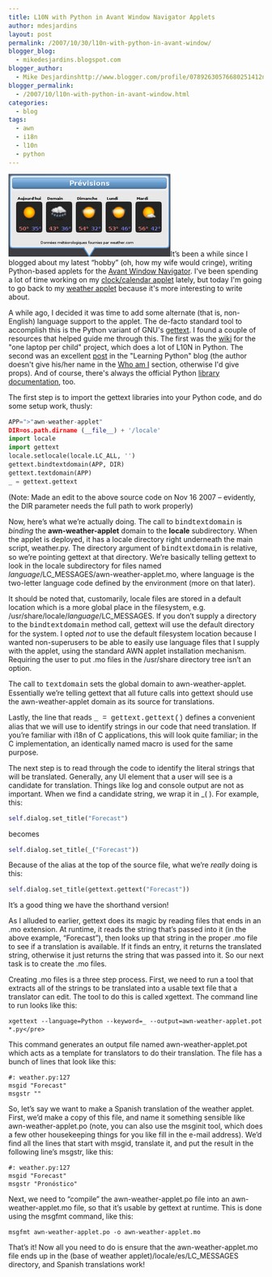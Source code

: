 ```yaml
---
title: L10N with Python in Avant Window Navigator Applets
author: mdesjardins
layout: post
permalink: /2007/10/30/l10n-with-python-in-avant-window/
blogger_blog:
  - mikedesjardins.blogspot.com
blogger_author:
  - Mike Desjardinshttp://www.blogger.com/profile/07892630576680251412noreply@blogger.com
blogger_permalink:
  - /2007/10/l10n-with-python-in-avant-window.html
categories:
  - blog
tags:
  - awn
  - i18n
  - l10n
  - python
---
```

<img src="/assets/images/file-788161.png" alt="" border="0" />It&#8217;s been a while since I blogged about my latest &#8220;hobby&#8221; (oh, how my wife would cringe), writing Python-based applets for the [Avant Window Navigator][1]. I've been spending a lot of time working on my [clock/calendar applet][2] lately, but today I'm 
going to go back to my [weather applet][3] because it's more interesting to write about.

A while ago, I decided it was time to add some alternate (that is, non-English) language 
support to the applet. The de-facto standard tool to accomplish this is the Python variant 
of GNU's [gettext][4]. I found a couple of resources that helped guide me through this. 
The first was the [wiki][5] for the "one laptop per child" project, which does a lot of 
L10N in Python. The second was an excellent [post][6] in the "Learning Python" blog (the author 
doesn't give his/her name in the [Who am I][7] section, otherwise I'd give props). And 
of course, there's always the official Python [library documentation][8], too.

The first step is to import the gettext libraries into your Python code, and do some setup work, thusly:

``` python
APP=">"awn-weather-applet"
DIR=os.path.dirname (__file__) + '/locale'
import locale
import gettext
locale.setlocale(locale.LC_ALL, '')
gettext.bindtextdomain(APP, DIR)
gettext.textdomain(APP)
_ = gettext.gettext
```

(Note: Made an edit to the above source code on Nov 16 2007 &#8211; evidently, the 
DIR parameter needs the full path to work properly)

Now, here&#8217;s what we&#8217;re actually doing. The call to <span style="font-family:courier new;">bindtextdomain</span> is <span style="font-style: italic;">binding</span> the <span style="font-weight: bold;">awn-weather-applet</span> domain to the <span style="font-weight: bold;">locale</span> subdirectory. When the applet is deployed, it has a locale directory right underneath the main script, weather.py. The directory argument of <span style="font-family:courier new;">bindtextdomain</span> is relative, so we&#8217;re pointing gettext at that directory. We&#8217;re basically telling gettext to look in the locale subdirectory for files named <span class="file"><var>language</var>/LC_MESSAGES/<var></var>awn-weather-applet.mo, where language is the two-letter language code defined by the environment (more on that later).

It should be noted that, customarily, locale files are stored in a default location which is a more global place in the filesystem, e.g. /usr/share/locale/<span style="font-style: italic;">language</span>/LC_MESSAGES. If you don&#8217;t supply a directory to the <span style="font-family:courier new;">bindtextdomain</span> method call, gettext will use the default directory for the system. I opted <span style="font-style: italic;">not</span> to use the default filesystem location because I wanted non-superusers to be able to easily use language files that I supply with the applet, using the standard AWN applet installation mechanism. Requiring the user to put .mo files in the /usr/share directory tree isn&#8217;t an option.


The call to <span style="font-family:courier new;">textdomain</span> sets the global domain to awn-weather-applet. Essentially we&#8217;re telling gettext that all future calls into gettext should use the </span><span class="file">awn-weather-applet domain as its source for translations.

Lastly, the line that reads <span style="font-family:courier new;">_ = gettext.gettext()</span> defines a convenient alias that we will use to identify strings in our code that need translation. If you&#8217;re familiar with i18n of C applications, this will look quite familiar; in the C implementation, an identically named macro is used for the same purpose.

The next step is to read through the code to identify the literal strings that will be translated. Generally, any UI element that a user will see is a candidate for translation. Things like log and console output are not as important. When we find a candidate string, we wrap it in _( ). For example, this:

``` python
self.dialog.set_title("Forecast")
```

becomes

``` python  
self.dialog.set_title(_("Forecast"))
```

Because of the alias at the top of the source file, what we&#8217;re <span style="font-style: italic;">really</span> doing is this:
  
``` python
self.dialog.set_title(gettext.gettext("Forecast"))
```
  
It&#8217;s a good thing we have the shorthand version!

As I alluded to earlier, gettext does its magic by reading files that ends in an .mo extension. At runtime, it reads 
the string that&#8217;s passed into it (in the above example, &#8220;Forecast&#8221;), then looks up that string in 
the proper .mo file to see if a translation is available. If it finds an entry, it returns the translated string, 
otherwise it just returns the string that was passed into it. So our next task is to create the .mo files.

Creating .mo files is a three step process. First, we need to run a tool that extracts all of the strings to be translated into a usable text file that a translator can edit. The tool to do this is called xgettext. The command line to run looks like this:

    xgettext --language=Python --keyword=_ --output=awn-weather-applet.pot *.py</pre>
  
This command generates an output file named awn-weather-applet.pot which acts as a template for translators to do their translation. The file has a bunch of lines that look like this:
  
```
#: weather.py:127
msgid "Forecast"
msgstr ""
```
  
So, let&#8217;s say we want to make a Spanish translation of the weather applet. First, we&#8217;d make 
a copy of this file, and name it something sensible like awn-weather-applet.po (note, you can also use 
the msginit tool, which does a few other housekeeping things for you like fill in the e-mail address). 
We&#8217;d find all the lines that start with msgid, translate it, and put the result in the following 
line&#8217;s msgstr, like this:

```
#: weather.py:127
msgid "Forecast"
msgstr "Pronóstico"
```
  
Next, we need to &#8220;compile&#8221; the awn-weather-applet.po file into an awn-weather-applet.mo file, so that it&#8217;s usable by gettext at runtime. This is done using the msgfmt command, like this:
  
    msgfmt awn-weather-applet.po -o awn-weather-applet.mo
  
That&#8217;s it! Now all you need to do is ensure that the awn-weather-applet.mo file ends up in the (base of weather applet)/locale/es/LC_MESSAGES directory, and Spanish translations work!

 [1]: http://wiki.awn-project.org/
 [2]: http://wiki.awn-project.org/index.php?title=Clock/Calendar_Applet
 [3]: http://wiki.awn-project.org/index.php?title=Weather_Applet
 [4]: http://docs.python.org/lib/module-gettext.html
 [5]: http://wiki.laptop.org/go/Python_i18n
 [6]: http://http//www.learningpython.com/2006/12/03/translating-your-pythonpygtk-application/
 [7]: http://www.learningpython.com/who-am-i/
 [8]: http://docs.python.org/lib/node732.html